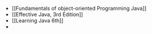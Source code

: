 - [[Fundamentals of object-oriented Programming Java]]
- [[Effective Java, 3rd Edition]]
- [[Learning Java 6th]]
-